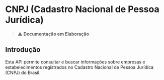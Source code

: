 # CNPJ (Cadastro Nacional de Pessoa Jurídica)

> ⚠️ **Documentação em Elaboração**

## Introdução

Esta API permite consultar e buscar informações sobre empresas e
estabelecimentos registrados no Cadastro Nacional de Pessoa Jurídica (CNPJ) do Brasil.
